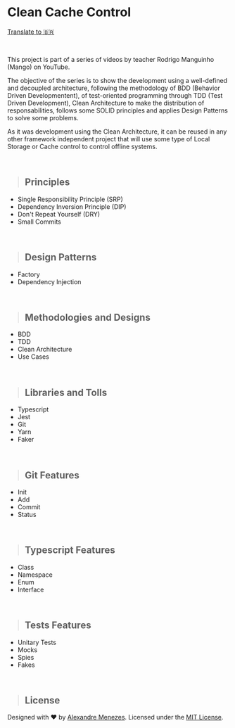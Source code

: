 # **Clean Cache Control**

[Translate to 🇧🇷](/Readme.md)

<br>

This project is part of a series of videos by teacher Rodrigo Manguinho (Mango) on YouTube.

The objective of the series is to show the development using a well-defined and decoupled architecture, following the methodology of BDD (Behavior Driven Developmentent), of test-oriented programming through TDD (Test Driven Development), Clean Architecture to make the distribution of responsabilities, follows some SOLID principles and applies Design Patterns to solve some problems.

As it was development using the Clean Architecture, it can be reused in any other framework independent project that will use some type of Local Storage or Cache control to control offline systems.

<br>

> ## Principles

- Single Responsibility Principle (SRP)
- Dependency Inversion Principle (DIP)
- Don't Repeat Yourself (DRY)
- Small Commits

<br>

> ## Design Patterns

- Factory
- Dependency Injection

<br>

> ## Methodologies and Designs

- BDD
- TDD
- Clean Architecture
- Use Cases

<br>

> ## Libraries and Tolls

- Typescript
- Jest
- Git
- Yarn
- Faker

<br>

> ## Git Features

- Init
- Add
- Commit
- Status

<br>

> ## Typescript Features

- Class
- Namespace
- Enum
- Interface

<br>

> ## Tests Features

- Unitary Tests
- Mocks
- Spies
- Fakes

<br>

> ## License

Designed with ♥ by [Alexandre Menezes](https://www.linkedin.com/in/alexandresmenezes). Licensed under the [MIT License](/License.md).
